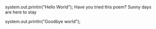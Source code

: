 system.out.printin("Hello World");
Have you tried this poem?
Sunny days are here to stay






system.out.println("Goodbye world");
